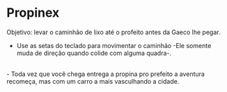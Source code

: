 # Propinex

Objetivo: levar o caminhão de lixo até o profeito antes da Gaeco lhe pegar.
<br>
- Use as setas do teclado para movimentar o caminhão -Ele somente muda de direção quando colide com alguma quadra-.
<br>
- Toda vez que você chega entrega a propina pro prefeito a aventura recomeça, mas com um carro a mais vasculhando a cidade.